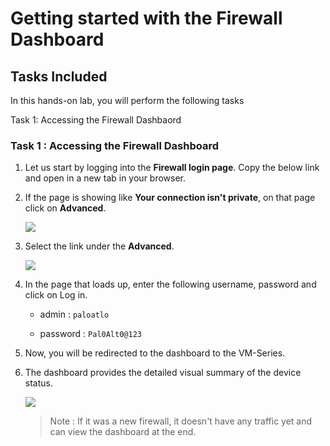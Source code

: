 # Getting started with the Firewall Dashboard

## Tasks Included 

In this hands-on lab, you will perform the following tasks

Task 1: Accessing the Firewall Dashbaord

### Task 1 : Accessing the Firewall Dashboard

1. Let us start by logging into the **Firewall login page**. Copy the below link and open in a new tab in your browser.

   <inject key="VMseriesURL" enableCopy="true" />
   
1. If the page is showing like **Your connection isn't private**, on that page click on **Advanced**.
   
     ![](images/image03.png)
     
1. Select the link under the **Advanced**.

     ![](images/image04.png)
    
1. In the page that loads up, enter the following username, password and click on Log in.
 
   * admin : `paloatlo`
   
   * password : `Pal0Alt0@123`

1. Now, you will be redirected to the dashboard to the VM-Series.

1. The dashboard provides the detailed visual summary of the device status.

     ![](images/image05.png)
     
   > Note : If it was a new firewall, it doesn't have any traffic yet and can view the dashboard at the end.
